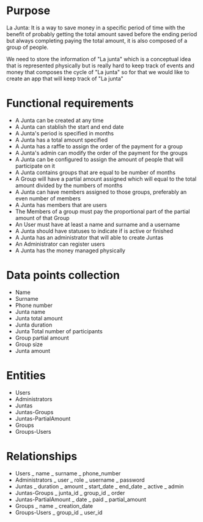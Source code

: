 # Purpose

La Junta:
It is a way to save money in a specific period of time with the benefit of probably getting the total amount saved before the ending period but always completing paying the total amount, it is also composed of a group of people.

We need to store the information of "La junta" which is a conceptual idea that is represented physically but is really hard to keep track of events and money that composes the cycle of "La junta" so for that we would like to create an app that will keep track of "La junta"

# Functional requirements

- A Junta can be created at any time
- A Junta can stablish the start and end date
- A Junta's period is specified in months
- A Junta has a total amount specified
- A Junta has a raffle to assign the order of the payment for a group
- A Junta's admin can modify the order of the payment for the groups
- A Junta can be configured to assign the amount of people that will participate on it
- A Junta contains groups that are equal to be number of months
- A Group will have a partial amount assigned which will equal to the total amount divided by the numbers of months
- A Junta can have members assigned to those groups, preferably an even number of members
- A Junta has members that are users
- The Members of a group must pay the proportional part of the partial amount of that Group
- An User must have at least a name and surname and a username
- A Junta should have statuses to indicate if is active or finished
- A Junta has an administrator that will able to create Juntas
- An Administrator can register users
- A Junta has the money managed physically

# Data points collection

- Name
- Surname
- Phone number
- Junta name
- Junta total amount
- Junta duration
- Junta Total number of participants
- Group partial amount
- Group size
- Junta amount

# Entities

- Users
- Administrators
- Juntas
- Juntas-Groups
- Juntas-PartialAmount
- Groups
- Groups-Users

# Relationships

- Users
  \_ name
  \_ surname
  \_ phone_number
- Administrators
  \_ user
  \_ role
  \_ username
  \_ password
- Juntas
  \_ duration
  \_ amount
  \_ start_date
  \_ end_date
  \_ active
  \_ admin
- Juntas-Groups
  \_ junta_id
  \_ group_id
  \_ order
- Juntas-PartialAmount
  \_ date
  \_ paid
  \_ partial_amount
- Groups
  \_ name
  \_ creation_date
- Groups-Users
  \_ group_id
  \_ user_id
